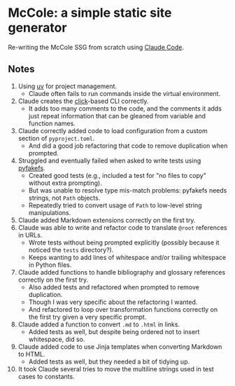 # McCole: a simple static site generator

Re-writing the McCole SSG from scratch using [Claude Code][claude].

## Notes

1.  Using [uv][uv] for project management.
    -   Claude often fails to run commands inside the virtual environment.
1.  Claude creates the [click][click]-based CLI correctly.
    -   It adds too many comments to the code,
        and the comments it adds just repeat information that can be gleaned from variable and function names.
1.  Claude correctly added code to load configuration from a custom section of `pyproject.toml`.
    -   And did a good job refactoring that code to remove duplication when prompted.
1.  Struggled and eventually failed when asked to write tests using [pyfakefs][pyfakefs].
    -   Created good tests (e.g., included a test for "no files to copy" without extra prompting).
    -   But was unable to resolve type mis-match problems: pyfakefs needs strings, not `Path` objects.
    -   Repeatedly tried to convert usage of `Path` to low-level string manipulations.
1.  Claude added Markdown extensions correctly on the first try.
1.  Claude was able to write and refactor code to translate `@root` references in URLs.
    -   Wrote tests without being prompted explicitly (possibly because it noticed the `tests` directory?).
    -   Keeps wanting to add lines of whitespace and/or trailing whitespace in Python files.
1.  Claude added functions to handle bibliography and glossary references correctly on the first try.
    -   Also added tests and refactored when prompted to remove duplication.
    -   Though I was very specific about the refactoring I wanted.
    -   And refactored to loop over transformation functions correctly on the first try given a very specific prompt.
1.  Claude added a function to convert `.md` to `.html` in links.
    -   Added tests as well, but despite being ordered not to insert whitespace, did so.
1.  Claude added code to use Jinja templates when converting Markdown to HTML.
    -   Added tests as well, but they needed a bit of tidying up.
1.  It took Claude several tries to move the multiline strings used in test cases to constants.

[claude]: https://docs.anthropic.com/en/docs/agents-and-tools/claude-code/overview
[click]: https://click.palletsprojects.com/
[pyfakefs]: https://pytest-pyfakefs.readthedocs.io/
[uv]: https://docs.astral.sh/uv/
